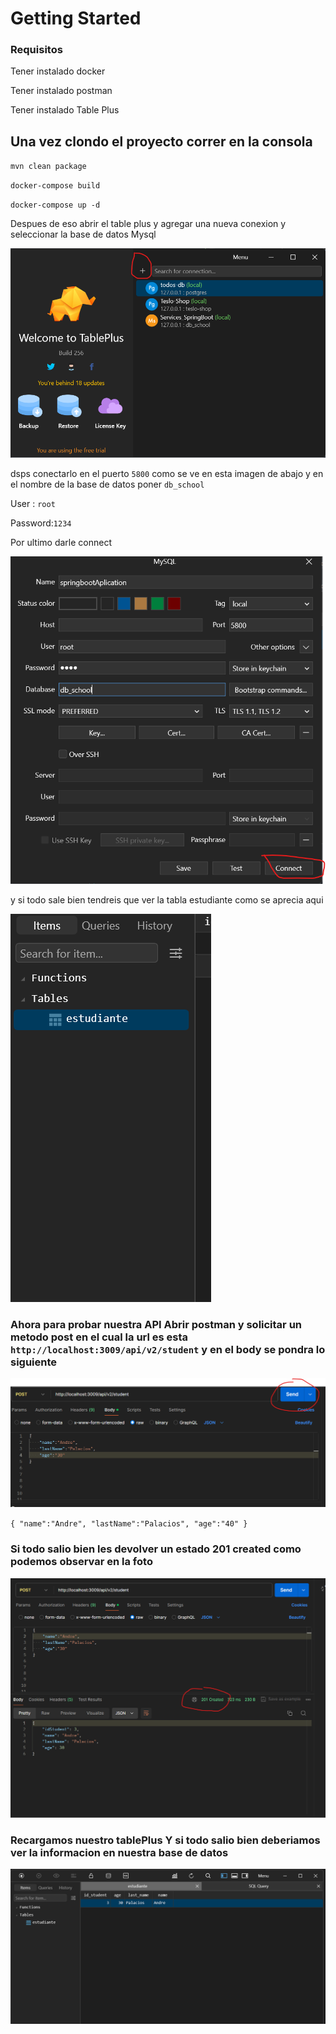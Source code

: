 # Getting Started

### Requisitos

Tener instalado docker

Tener instalado postman

Tener instalado Table Plus


## Una vez clondo el proyecto correr en la consola
`mvn clean package`

`docker-compose build`

`docker-compose up -d`

Despues de eso abrir el table plus y agregar una nueva conexion y seleccionar la base de datos Mysql

![Mi foto](images/demostracion2.png)


dsps conectarlo en el puerto `5800` como se ve en esta imagen de abajo y en el nombre de la base de datos poner `db_school`

User : `root`

Password:`1234`

Por ultimo darle connect

![Mi foto](images/dmostracion.png)

y si todo sale bien tendreis que ver la tabla estudiante como se aprecia aqui

![Mi foto](images/demostracion3.png)


### Ahora para probar nuestra API Abrir postman y solicitar un metodo post en el cual la url es esta `http://localhost:3009/api/v2/student` y en el body se pondra lo siguiente

![Mi foto](images/demostracion4.png)


`{
"name":"Andre",
"lastName":"Palacios",
"age":"40"
}`

### Si todo salio bien les devolver un estado 201 created como podemos observar en la foto

![Mi foto](images/demostracion5.png)

### Recargamos nuestro tablePlus Y si todo salio bien deberiamos ver la informacion en nuestra base de datos

![Mi foto](images/demostracion6.png)
